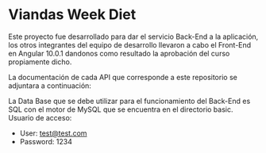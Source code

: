 # Viandas Week Diet
 
 Este proyecto fue desarrollado para dar el servicio Back-End a la aplicación, los otros integrantes del equipo de desarrollo llevaron a cabo el Front-End en Angular 10.0.1 dandonos como resultado la aprobación del curso propiamente dicho.
 
 La documentación de cada API que corresponde a este repositorio se adjuntara a continuación:

 La Data Base que se debe utilizar para el funcionamiento del Back-End es SQL con el motor de MySQL que se encuentra en el directorio basic. Usuario de acceso:
 - User: test@test.com
 - Password: 1234
